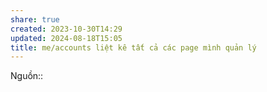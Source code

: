 ```yaml
---
share: true
created: 2023-10-30T14:29
updated: 2024-08-18T15:05
title: me/accounts liệt kê tất cả các page mình quản lý
---
```

Nguồn::
